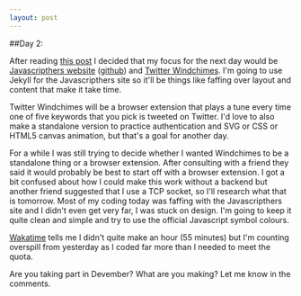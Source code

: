 ```yaml
---
layout: post
---
```

##Day 2:

After reading [this post](http://blog.teamtreehouse.com/7-good-developer-habits-wish-id-developed-sooner?cid=4902&utm_source=facebook&utm_medium=social&utm_content=blog-post&utm_campaign=social-nov-2015) I decided that my focus for the next day would be [Javascripthers website](http://javascripthers.github.io/) ([github](https://github.com/javascripthers/javascripthers.github.io)) and [Twitter Windchimes](https://github.com/oluoluoxenfree/twitter_windchimes). I'm going to use Jekyll for the Javascripthers site so it'll be things like faffing over layout and content that make it take time.

Twitter Windchimes will be a browser extension that plays a tune every time one of five keywords that you pick is tweeted on Twitter. I'd love to also make a standalone version to practice authentication and SVG or CSS or HTML5 canvas animation, but that's a goal for another day.

For a while I was still trying to decide whether I wanted Windchimes to be a standalone thing or a browser extension. After consulting with a friend they said it would probably be best to start off with a browser extension. I got a bit confused about how I could make this work without a backend but another friend suggested that I use a TCP socket, so I'll research what that is tomorrow. Most of my coding today was faffing with the Javascripthers site and I didn't even get very far, I was stuck on design. I'm going to keep it quite clean and simple and try to use the official Javascript symbol colours.

[Wakatime](https://wakatime.com) tells me I didn't quite make an hour (55 minutes) but I'm counting overspill from yesterday as I coded far more than I needed to meet the quota.

Are you taking part in Devember? What are you making? Let me know in the comments.


